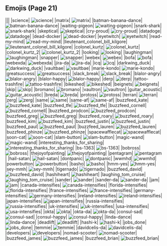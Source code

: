 
## Emojis (Page 21)
|||
|science| ![science](/output/science)|
|matrix| ![matrix](/output/matrix.gif)|
|batman-banana-dance| ![batman-banana-dance](/output/batman-banana-dance.gif)|
|waiting-pigeon| ![waiting-pigeon](/output/waiting-pigeon.gif)|
|snark-shark| ![snark-shark](/output/snark-shark.gif)|
|skeptical| ![skeptical](/output/skeptical.png)|
|cry-proud| ![cry-proud](/output/cry-proud.png)|
|datadoge| ![datadoge](/output/datadoge.gif)|
|dead-docker| ![dead-docker](/output/dead-docker.png)|
|eyetwitch| ![eyetwitch](/output/eyetwitch.gif)|
|read-my-mind| ![read-my-mind](/output/read-my-mind.gif)|
|lieutenant_colonel_bill_kilgore| ![lieutenant_colonel_bill_kilgore](/output/lieutenant_colonel_bill_kilgore.png)|
|colonel_kurtz| ![colonel_kurtz](/output/colonel_kurtz.png)|
|colonel_kurtz_2| ![colonel_kurtz_2](/output/colonel_kurtz_2.png)|
|looking| ![looking](/output/looking)|
|laughingman| ![laughingman](/output/laughingman.png)|
|snapper| ![snapper](/output/snapper)|
|webex| ![webex](/output/webex.jpg)|
|bofa| ![bofa](/output/bofa.png)|
|webexda| ![webexda](/output/webexda.png)|
|jira-da| ![jira-da](/output/jira-da.png)|
|icq| ![icq](/output/icq.png)|
|darkwing_duck| ![darkwing_duck](/output/darkwing_duck.png)|
|vaultbae| ![vaultbae](/output/vaultbae.jpg)|
|marie-kondo| ![marie-kondo](/output/marie-kondo.png)|
|greatsuccess| ![greatsuccess](/output/greatsuccess.jpg)|
|slack_break| ![slack_break](/output/slack_break.png)|
|blalor-angry| ![blalor-angry](/output/blalor-angry.png)|
|blalor-happy| ![blalor-happy](/output/blalor-happy.png)|
|derp| ![derp](/output/derp.jpg)|
|tattoo-trashfire| ![tattoo-trashfire](/output/tattoo-trashfire.png)|
|bikeshed| ![bikeshed](/output/bikeshed.png)|
|beignets| ![beignets](/output/beignets.jpg)|
|skip| ![skip](/output/skip.gif)|
|bromano| ![bromano](/output/bromano.png)|
|vaultron| ![vaultron](/output/vaultron.png)|
|guitar_acoustic| ![guitar_acoustic](/output/guitar_acoustic.png)|
|breda| ![breda](/output/breda.png)|
|protoss| ![protoss](/output/protoss.jpg)|
|terran| ![terran](/output/terran.png)|
|zerg| ![zerg](/output/zerg.png)|
|same| ![same](/output/same.png)|
|same-af| ![same-af](/output/same-af.png)|
|buzzfeed_kate| ![buzzfeed_kate](/output/buzzfeed_kate.png)|
|buzzfeed_tfe| ![buzzfeed_tfe](/output/buzzfeed_tfe.png)|
|buzzfeed_cornell| ![buzzfeed_cornell](/output/buzzfeed_cornell.png)|
|buzzfeed_prodcon| ![buzzfeed_prodcon](/output/buzzfeed_prodcon.png)|
|buzzfeed_greg| ![buzzfeed_greg](/output/buzzfeed_greg.png)|
|buzzfeed_roary| ![buzzfeed_roary](/output/buzzfeed_roary.png)|
|buzzfeed_kim| ![buzzfeed_kim](/output/buzzfeed_kim.png)|
|buzzfeed_justin| ![buzzfeed_justin](/output/buzzfeed_justin.png)|
|buzzfeed_paul| ![buzzfeed_paul](/output/buzzfeed_paul.png)|
|buzzfeed_lauren| ![buzzfeed_lauren](/output/buzzfeed_lauren.png)|
|buzzfeed_phinze| ![buzzfeed_phinze](/output/buzzfeed_phinze.png)|
|spacewafflecat| ![spacewafflecat](/output/spacewafflecat.png)|
|soon-cat| ![soon-cat](/output/soon-cat.jpg)|
|slam-button| ![slam-button](/output/slam-button.jpg)|
|magic-wand| ![magic-wand](/output/magic-wand.png)|
|interesting_thanks_for_sharing| ![interesting_thanks_for_sharing](/output/interesting_thanks_for_sharing)|
|bs-1363| ![bs-1363](/output/bs-1363.png)|
|bobross| ![bobross](/output/bobross.png)|
|thejoyofpainting| ![thejoyofpainting](/output/thejoyofpainting.jpg)|
|pentagram| ![pentagram](/output/pentagram.png)|
|hail-satan| ![hail-satan](/output/hail-satan)|
|dontpanic| ![dontpanic](/output/dontpanic.jpg)|
|wwmhd| ![wwmhd](/output/wwmhd)|
|powerbutton| ![powerbutton](/output/powerbutton.png)|
|basho| ![basho](/output/basho.png)|
|hmm-yes| ![hmm-yes](/output/hmm-yes.gif)|
|sey-mmh| ![sey-mmh](/output/sey-mmh.gif)|
|tigernado| ![tigernado](/output/tigernado.jpg)|
|buzzfeed_david| ![buzzfeed_david](/output/buzzfeed_david.png)|
|hashiheart| ![hashiheart](/output/hashiheart.png)|
|laughing_tom_cruise| ![laughing_tom_cruise](/output/laughing_tom_cruise.png)|
|sander| ![sander](/output/sander.png)|
|sander-da| ![sander-da](/output/sander-da.png)|
|jam| ![jam](/output/jam.png)|
|canada-intensifies| ![canada-intensifies](/output/canada-intensifies.gif)|
|florida-intensifies| ![florida-intensifies](/output/florida-intensifies.gif)|
|france-intensifies| ![france-intensifies](/output/france-intensifies.gif)|
|germany-intensifies| ![germany-intensifies](/output/germany-intensifies.gif)|
|ireland-intensifies| ![ireland-intensifies](/output/ireland-intensifies.gif)|
|japan-intensifies| ![japan-intensifies](/output/japan-intensifies.gif)|
|russia-intensifies| ![russia-intensifies](/output/russia-intensifies.gif)|
|uk-intensifies| ![uk-intensifies](/output/uk-intensifies.gif)|
|usa-intensifies| ![usa-intensifies](/output/usa-intensifies.gif)|
|okta| ![okta](/output/okta.png)|
|okta-da| ![okta-da](/output/okta-da.png)|
|consul-sad| ![consul-sad](/output/consul-sad.png)|
|consul-happy| ![consul-happy](/output/consul-happy.png)|
|linda-dance| ![linda-dance](/output/linda-dance.gif)|
|deadlift| ![deadlift](/output/deadlift.gif)|
|hashi-k| ![hashi-k](/output/hashi-k.png)|
|jobs_done| ![jobs_done](/output/jobs_done.jpg)|
|temmie| ![temmie](/output/temmie.png)|
|davidcelis-da| ![davidcelis-da](/output/davidcelis-da.gif)|
|developers| ![developers](/output/developers.gif)|
|nomad-scooter| ![nomad-scooter](/output/nomad-scooter.png)|
|buzzfeed_james| ![buzzfeed_james](/output/buzzfeed_james.png)|
|buzzfeed_brian| ![buzzfeed_brian](/output/buzzfeed_brian.png)|